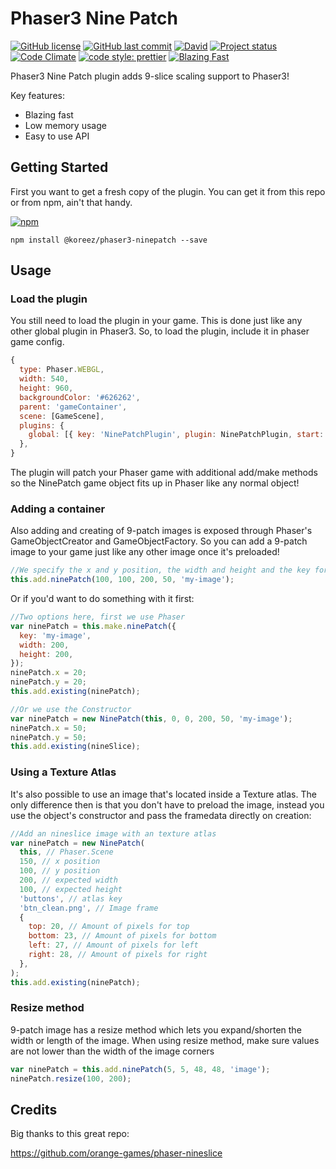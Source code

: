# Phaser3 Nine Patch

[![GitHub license](https://img.shields.io/badge/license-MIT-blue.svg)](https://github.com/koreezgames/phaser3-ninepatch-plugin/blob/master/LICENSE)
[![GitHub last commit](https://img.shields.io/github/last-commit/koreezgames/phaser3-ninepatch-plugin.svg)](https://github.com/koreezgames/phaser3-ninepatch-plugin)
[![David](https://david-dm.org/koreezgames/phaser3-ninepatch-plugin.svg)]() [![Project status](https://img.shields.io/badge/status-active-brightgreen.svg)](#status)
[![Code Climate](https://img.shields.io/github/issues/koreezgames/phaser3-ninepatch-plugin.svg)](https://github.com/koreezgames/phaser3-ninepatch-plugin)
[![code style: prettier](https://img.shields.io/badge/code_style-prettier-ff69b4.svg)](https://github.com/prettier/prettier)
[![Blazing Fast](https://img.shields.io/badge/speed-blazing%20%F0%9F%94%A5-brightgreen.svg)](https://twitter.com/acdlite/status/974390255393505280)

Phaser3 Nine Patch plugin adds 9-slice scaling support to Phaser3!

Key features:

- Blazing fast
- Low memory usage
- Easy to use API

## Getting Started

First you want to get a fresh copy of the plugin. You can get it from this repo or from npm, ain't that handy.

[![npm](https://img.shields.io/npm/dt/@koreez/phaser3-ninepatch.svg)](https://www.npmjs.com/package/@koreez/phaser3-ninepatch)

```
npm install @koreez/phaser3-ninepatch --save
```

## Usage

### Load the plugin

You still need to load the plugin in your game. This is done just like any other global plugin in Phaser3.
So, to load the plugin, include it in phaser game config.

```javascript
{
  type: Phaser.WEBGL,
  width: 540,
  height: 960,
  backgroundColor: '#626262',
  parent: 'gameContainer',
  scene: [GameScene],
  plugins: {
    global: [{ key: 'NinePatchPlugin', plugin: NinePatchPlugin, start: true }],
  },
}
```

The plugin will patch your Phaser game with additional add/make methods so the NinePatch game object fits up in Phaser like any normal object!

### Adding a container

Also adding and creating of 9-patch images is exposed through Phaser's GameObjectCreator and GameObjectFactory.
So you can add a 9-patch image to your game just like any other image once it's preloaded!

```javascript
//We specify the x and y position, the width and height and the key for the image of the image. It will be automaticly scaled!
this.add.ninePatch(100, 100, 200, 50, 'my-image');
```

Or if you'd want to do something with it first:

```javascript
//Two options here, first we use Phaser
var ninePatch = this.make.ninePatch({
  key: 'my-image',
  width: 200,
  height: 200,
});
ninePatch.x = 20;
ninePatch.y = 20;
this.add.existing(ninePatch);

//Or we use the Constructor
var ninePatch = new NinePatch(this, 0, 0, 200, 50, 'my-image');
ninePatch.x = 50;
ninePatch.y = 50;
this.add.existing(nineSlice);
```

### Using a Texture Atlas

It's also possible to use an image that's located inside a Texture atlas. The only difference then is that you don't have to preload the image, instead you use the object's constructor and pass the framedata directly on creation:

```javascript
//Add an nineslice image with an texture atlas
var ninePatch = new NinePatch(
  this, // Phaser.Scene
  150, // x position
  100, // y position
  200, // expected width
  100, // expected height
  'buttons', // atlas key
  'btn_clean.png', // Image frame
  {
    top: 20, // Amount of pixels for top
    bottom: 23, // Amount of pixels for bottom
    left: 27, // Amount of pixels for left
    right: 28, // Amount of pixels for right
  },
);
this.add.existing(ninePatch);
```

### Resize method

9-patch image has a resize method which lets you expand/shorten the width or length of the image.
When using resize method, make sure values are not lower than the width of the image corners

```javascript
var ninePatch = this.add.ninePatch(5, 5, 48, 48, 'image');
ninePatch.resize(100, 200);
```

## Credits

Big thanks to this great repo:

https://github.com/orange-games/phaser-nineslice
